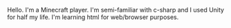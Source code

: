 Hello. I'm a Minecraft player.
I'm semi-familiar with c-sharp and I used Unity for half my life.
I'm learning html for web/browser purposes.
